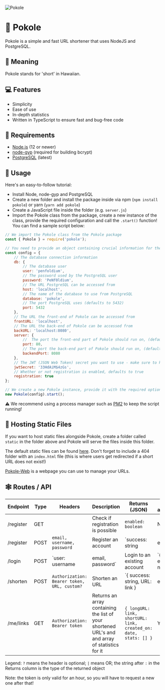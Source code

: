![Pokole](https://i.imgur.com/jGBJmfr.png)

# 🔗 Pokole
Pokole is a simple and fast URL shortener that uses NodeJS and PostgreSQL.

## 🤔 Meaning
Pokole stands for 'short' in Hawaiian.

## 💻 Features
- Simplicity
- Ease of use
- In-depth statistics
- Written in TypeScript to ensure fast and bug-free code

## 📝 Requirements
- [Node.js](https://nodejs.org/en/) (12 or newer)
- [node-gyp](https://github.com/nodejs/node-gyp) (required for building bcrypt)
- [PostgreSQL](https://postgresql.org) (latest)

## 🔨 Usage
Here's an easy-to-follow tutorial:

- Install Node, node-gyp and PostgreSQL
- Create a new folder and install the package inside via npm (`npm install pokole`) or yarn (`yarn add pokole`)
- Create a JavaScript file inside the folder (e.g. `server.js`)
- Import the Pokole class from the package, create a new instance of the class, provide the required configuration and call the `.start()` function! You can find a sample script below:
```js
// We import the Pokole class from the Pokole package
const { Pokole } = require('pokole');

// You need to provide an object containing crucial information for the package, so we define it here 
const config = {
    // The database connection information
    db: { 
        // The database user
        user: 'penfoldium',
        // The password used by the PostgreSQL user
        password: 'PeNf0ldium',
        // The URL PostgreSQL can be accessed from
        host: 'localhost',
        // The name of the database to use from PostgreSQL
        database: 'pokole',
        // The port PostgreSQL uses (defaults to 5432)
        port: 5432
    },
    // The URL the front-end of Pokole can be accessed from
    frontURL: 'localhost',
    // The URL the back-end of Pokole can be accessed from
    backURL: 'localhost:8080',
    server: {
        //  The port the front-end part of Pokole should run on, (defaults to 80)
        port: 80,
        // The port the back-end part of Pokole should run on, (defaults to 8080)
        backendPort: 8080
    },
    // The JWT (JSON Web Token) secret you want to use - make sure to keep this private, as this is what's used to encrypt user tokens
    jwtSecret: '33HdAiM$4zGs',
    // Whether or not registration is enabled, defaults to true
    registration: true
};

// We create a new Pokole instance, provide it with the required options and call the start function
new Pokole(config).start();
```

⚠ We recommend using a process manager such as [PM2](https://pm2.keymetrics.io) to keep the script running!

## 📂 Hosting Static Files
If you want to host static files alongside Pokole, create a folder called `static` in the folder above and Pokole will serve the files inside this folder.

The default static files can be found [here](/src/static). Don't forget to include a 404 folder with an `index.html` file (this is where users get redirected if a short URL does not exist!)

[Pokole-Web](https://github.com/penfoldium/pokole-web) is a webpage you can use to manage your URLs.

## 🕸 Routes / API

| Endpoint  | Type | Headers                                     | Description                                                                                     | Returns (JSON)                                                    | Requires authentication |
| --------- | ---- | ------------------------------------------- | ----------------------------------------------------------------------------------------------- | ----------------------------------------------------------------- | ----------------------- |
| /register | GET  |                                             | Check if registration is possible                                                               | `enabled: boolean`                                                | No                      |
| /register | POST | `email, username, password`                 | Register an account                                                                             | `success: string | error: string`                                 | No                      |
| /login    | POST | `user: username | email, password`          | Login to an existing account                                                                    | `{ token: string, expiresIn: number } | error: string`            | No                      |
| /shorten  | POST | `Authorization: Bearer token, URL, custom?` | Shorten an URL                                                                                  | `{ success: string, URL: link } | error: string`                  | Yes                     |
| /me/links	| GET  | `Authorization: Bearer token`               | Returns an array containing the list of your shortened URL's and and array of statistics for it | `{ longURL: link, shortURL: link, created_on: date, stats: [] }`  | Yes                     |

Legend: `?` means the header is optional; `|` means OR; the string after `:` in the Returns column is the type of the returned object

Note: the token is only valid for an hour, so you will have to request a new one after that!